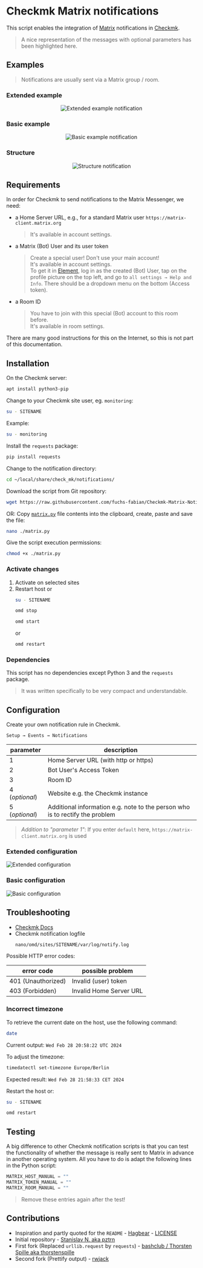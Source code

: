 # Checkmk Matrix notifications

This script enables the integration of [Matrix](https://matrix.org) notifications in [Checkmk](https://checkmk.com/).

> A nice representation of the messages with optional parameters has been highlighted here.

## Examples

> Notifications are usually sent via a Matrix group / room.

### Extended example

<div align="center">
    <img src="/images/extended_example.png" style="max-width: 80%;" alt="Extended example notification"/>
</div>

### Basic example

<div align="center">
    <img src="/images/basic_example.png" style="max-width: 50%;" alt="Basic example notification"/>
</div>

### Structure

<div align="center">
    <img src="/images/structure.png" style="max-width: 60%;" alt="Structure notification"/>
</div>

## Requirements

In order for Checkmk to send notifications to the Matrix Messenger, we need:

- a Home Server URL, e.g., for a standard Matrix user `https://matrix-client.matrix.org`

  > It's available in account settings.

- a Matrix (Bot) User and its user token

  > Create a special user! Don't use your main account!  
  > It's available in account settings.  
  > To get it in [Element](https://element.io/), log in as the created (Bot) User, tap on the profile picture on the top left, and go to `all settings → Help and Info`.
  > There should be a dropdown menu on the bottom (Access token).

- a Room ID

  > You have to join with this special (Bot) account to this room before.  
  > It's available in room settings.

There are many good instructions for this on the Internet, so this is not part of this documentation.

## Installation

On the Checkmk server:

```bash
apt install python3-pip
```

Change to your Checkmk site user, eg. `monitoring`:

```bash
su - SITENAME
```

Example:

```bash
su - monitoring
```

Install the `requests` package:

```bash
pip install requests
```

Change to the notification directory:

```bash
cd ~/local/share/check_mk/notifications/
```

Download the script from Git repository:

```bash
wget https://raw.githubusercontent.com/fuchs-fabian/Checkmk-Matrix-Notifications/master/matrix.py
```

OR: Copy [`matrix.py`](https://github.com/fuchs-fabian/Checkmk-Matrix-Notifications/blob/master/matrix.py) file contents into the clipboard, create, paste and save the file:

```bash
nano ./matrix.py
```

Give the script execution permissions:

```bash
chmod +x ./matrix.py
```

### Activate changes

1. Activate on selected sites
2. Restart host or
   ```bash
   su - SITENAME
   ```
   ```bash
   omd stop
   ```
   ```bash
   omd start
   ```
   or
   ```bash
   omd restart
   ```

### Dependencies

This script has no dependencies except Python 3 and the `requests` package.

> It was written specifically to be very compact and understandable.

## Configuration

Create your own notification rule in Checkmk.

`Setup → Events → Notifications`

| parameter      | description                                                                  |
| -------------- | ---------------------------------------------------------------------------- |
| 1              | Home Server URL (with http or https)                                         |
| 2              | Bot User's Access Token                                                      |
| 3              | Room ID                                                                      |
| 4 (_optional_) | Website e.g. the Checkmk instance                                            |
| 5 (_optional_) | Additional information e.g. note to the person who is to rectify the problem |

> _Addition to "parameter 1"_: If you enter `default` here, `https://matrix-client.matrix.org` is used

### Extended configuration

![Extended configuration](/images/extended_configuration.png)

### Basic configuration

![Basic configuration](/images/basic_configuration.png)

## Troubleshooting

- [Checkmk Docs](https://docs.checkmk.com/latest/en/notifications.html#H1:Real)
- Checkmk notification logfile
  ```bash
  nano/omd/sites/SITENAME/var/log/notify.log
  ```

Possible HTTP error codes:

| error code         | possible problem        |
| ------------------ | ----------------------- |
| 401 (Unauthorized) | Invalid (user) token    |
| 403 (Forbidden)    | Invalid Home Server URL |

### Incorrect timezone

To retrieve the current date on the host, use the following command:

```bash
date
```

Current output: `Wed Feb 28 20:58:22 UTC 2024`

To adjust the timezone:

```bash
timedatectl set-timezone Europe/Berlin
```

Expected result: `Wed Feb 28 21:58:33 CET 2024`

Restart the host or:

```bash
su - SITENAME
```

```bash
omd restart
```

## Testing

A big difference to other Checkmk notification scripts is that you can test the functionality of whether the message is really sent to Matrix in advance in another operating system. All you have to do is adapt the following lines in the Python script:

```python
MATRIX_HOST_MANUAL = ""
MATRIX_TOKEN_MANUAL = ""
MATRIX_ROOM_MANUAL = ""
```

> Remove these entries again after the test!

## Contributions

- Inspiration and partly quoted for the `README` - [Hagbear](https://github.com/Hagbear/checkmk-matrix-notify) - [LICENSE](https://github.com/Hagbear/checkmk-matrix-notify/blob/main/LICENSE)
- Initial repository - [Stanislav N. aka pztrn](https://gitlab.com/pztrn/check_mk_matrix_notifications)
- First fork (Replaced `urllib.request` by `requests`) - [bashclub / Thorsten Spille aka thorstenspille](https://github.com/bashclub/check_mk_matrix_notifications)
- Second fork (Prettify output) - [rwjack](https://github.com/rwjack/check_mk_matrix_notifications)
